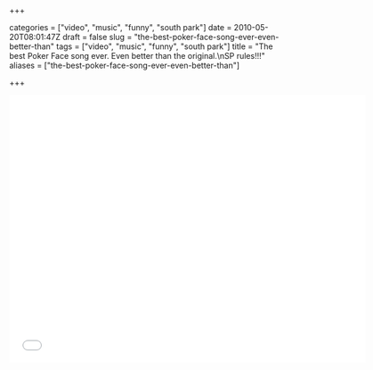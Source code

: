+++

categories = ["video", "music", "funny", "south park"]
date = 2010-05-20T08:01:47Z
draft = false
slug = "the-best-poker-face-song-ever-even-better-than"
tags = ["video", "music", "funny", "south park"]
title = "The best Poker Face song ever. Even better than the original.\nSP rules!!!"
aliases = ["the-best-poker-face-song-ever-even-better-than"]

+++


<iframe width="640" height="480" src="//www.youtube.com/embed/qST5eVLudrQ" frameborder="0" allowfullscreen></iframe>
